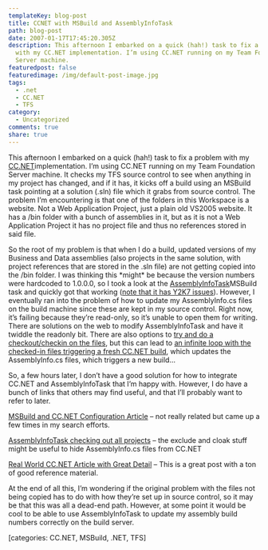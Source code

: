 ```yaml
---
templateKey: blog-post
title: CCNET with MSBuild and AssemblyInfoTask
path: blog-post
date: 2007-01-17T17:45:20.305Z
description: This afternoon I embarked on a quick (hah!) task to fix a problem
  with my CC.NET implementation. I’m using CC.NET running on my Team Foundation
  Server machine.
featuredpost: false
featuredimage: /img/default-post-image.jpg
tags:
  - .net
  - CC.NET
  - TFS
category:
  - Uncategorized
comments: true
share: true
---
```

<!--StartFragment-->

This afternoon I embarked on a quick (hah!) task to fix a problem with my [CC.NET](http://confluence.public.thoughtworks.org/display/CCNET/Welcome+to+CruiseControl.NET)implementation. I’m using CC.NET running on my Team Foundation Server machine. It checks my TFS source control to see when anything in my project has changed, and if it has, it kicks off a build using an MSBuild <exec> task pointing at a solution (.sln) file which it grabs from source control. The problem I’m encountering is that one of the folders in this Workspace is a website. Not a Web Application Project, just a plain old VS2005 website. It has a /bin folder with a bunch of assemblies in it, but as it is not a Web Application Project it has no project file and thus no references stored in said file.

So the root of my problem is that when I do a build, updated versions of my Business and Data assemblies (also projects in the same solution, with project references that are stored in the .sln file) are not getting copied into the /bin folder. I was thinking this \*might\* be because the version numbers were hardcoded to 1.0.0.0, so I took a look at the [AssemblyInfoTask](http://www.gotdotnet.com/codegallery/codegallery.aspx?id=93d23e13-c653-4815-9e79-16107919f93e)MSBuild task and quickly got that working ([note that it has Y2K7 issues](http://blogs.msdn.com/msbuild/archive/2007/01/03/fixing-invalid-version-number-problems-with-the-assemblyinfotask.aspx?CommentPosted=true#commentmessage)). However, I eventually ran into the problem of how to update my AssemblyInfo.cs files on the build machine since these are kept in my source control. Right now, it’s failing because they’re read-only, so it’s unable to open them for writing. There are solutions on the web to modify AssemblyInfoTask and have it twiddle the readonly bit. There are also options to [try and do a checkout/checkin on the files](http://blogs.msdn.com/msbuild/archive/2006/01/05/how-to-use-the-assemblyinfotask-with-source-code-control.aspx), but this can lead to [an infinite loop with the checked-in files triggering a fresh CC.NET build](http://blogs.msdn.com/msbuild/archive/2006/03/28/how-to-remove-the-up-to-date-check-from-the-assemblyinfotask.aspx), which updates the AssemblyInfo.cs files, which triggers a new build…

So, a few hours later, I don’t have a good solution for how to integrate CC.NET and AssemblyInfoTask that I’m happy with. However, I do have a bunch of links that others may find useful, and that I’ll probably want to refer to later.

[MSBuild and CC.NET Configuration Article](http://brennan.offwhite.net/blog/2006/11/29/msbuild-configurations-4of7) – not really related but came up a few times in my search efforts.

[AssemblyInfoTask checking out all projects](http://forums.microsoft.com/MSDN/ShowPost.aspx?PostID=997185&SiteID=1) – the exclude and cloak stuff might be useful to hide AssemblyInfo.cs files from CC.NET

[Real World CC.NET Article with Great Detail](http://blogs.conchango.com/johnrayner/archive/2006/11/17/WiX_3A00_-Integrating-into-the-continuous-build.aspx) – This is a great post with a ton of good reference material.

At the end of all this, I’m wondering if the original problem with the files not being copied has to do with how they’re set up in source control, so it may be that this was all a dead-end path. However, at some point it would be cool to be able to use AssemblyInfoTask to update my assembly build numbers correctly on the build server.

\[categories: CC.NET, MSBuild, .NET, TFS]

<!--EndFragment-->